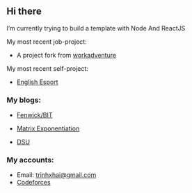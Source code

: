 ## Hi there

I’m currently trying to build a template with Node And ReactJS

My most recent job-project: 

- A project fork from [workadventure](https://github.com/thecodingmachine/workadventure)

My most recent self-project: 

- [English Esport](https://github.com/trinhxhai2000/EE)

### My blogs:

- [Fenwick/BIT](https://olp.hou.edu.vn/post/8-fenwick)

- [Matrix Exponentiation](https://olp.hou.edu.vn/post/13-blog-matrix-exponentiation-txhai12)

- [DSU](https://olp.hou.edu.vn/post/12-blog-dsu-txhai12)

### My accounts:
- Email: trinhxhai@gmail.com
- [Codeforces](https://codeforces.com/profile/txhai12)


<!--
**trinhxhai/trinhxhai** is a ✨ _special_ ✨ repository because its `README.md` (this file) appears on your GitHub profile.

Here are some ideas to get you started:

- 🔭 I’m currently working on ...
- 🌱 I’m currently learning ...
- 👯 I’m looking to collaborate on ...
- 🤔 I’m looking for help with ...
- 💬 Ask me about ...
- 📫 How to reach me: ...
- 😄 Pronouns: ...
- ⚡ Fun fact: ...
-->

